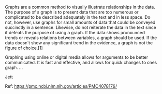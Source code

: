 
Graphs are a common method to visually illustrate relationships in the data. The purpose of a graph is to present data that are too numerous or complicated to be described adequately in the text and in less space. Do not, however, use graphs for small amounts of data that could be conveyed succinctly in a sentence. Likewise, do not reiterate the data in the text since it defeats the purpose of using a graph. If the data shows pronounced trends or reveals relations between variables, a graph should be used. If the data doesn't show any significant trend in the evidence, a graph is not the figure of choice.[1]

Graphing using online or digital media allows for arguments to be better communicated. It is fast and effective, and allows for quick changes to ones graph.  ...


Jett

Ref:
https://pmc.ncbi.nlm.nih.gov/articles/PMC4078179/